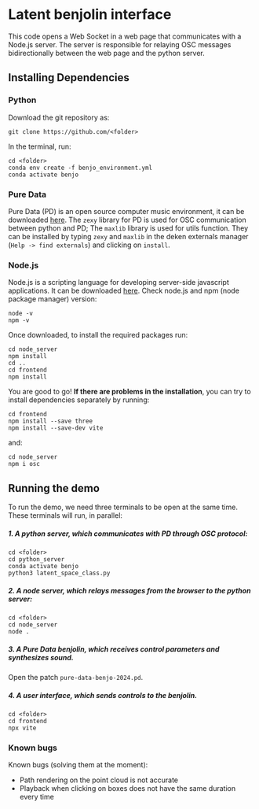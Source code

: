 # Latent benjolin interface

This code opens a Web Socket in a web page that communicates with a Node.js server.
The server is responsible for relaying OSC messages bidirectionally between the web page and the python server.

## Installing Dependencies

### Python
Download the git repository as:
```
git clone https://github.com/<folder>
```
In the terminal, run: 
```
cd <folder>
conda env create -f benjo_environment.yml
conda activate benjo
```

### Pure Data
Pure Data (PD) is an open source computer music environment, it can be downloaded [here](https://puredata.info/downloads). 
The `zexy` library for PD is used for OSC communication between python and PD; The `maxlib` library is used for utils function. They can be installed by typing `zexy`  and `maxlib` in the deken externals manager (`Help -> find externals`) and clicking on `install`.

### Node.js
Node.js is a scripting language for developing server-side javascript applications. It can be downloaded [here](https://nodejs.org/en). 
Check node.js and npm (node package manager) version:
```
node -v
npm -v
```
Once downloaded, to install the required packages run:
```
cd node_server
npm install
cd ..
cd frontend
npm install
```
You are good to go!
<b>If there are problems in the installation</b>, you can try to install dependencies separately by running:
```
cd frontend
npm install --save three 
npm install --save-dev vite
```
and:
```
cd node_server
npm i osc
```


## Running the demo

To run the demo, we need three terminals to be open at the same time. These terminals will run, in parallel:

##### 1. A python server, which communicates with PD through OSC protocol:

```
cd <folder>
cd python_server
conda activate benjo
python3 latent_space_class.py
```

##### 2. A node server, which relays messages from the browser to the python server:

```
cd <folder>
cd node_server
node .
```

##### 3. A Pure Data benjolin, which receives control parameters and synthesizes sound. 
Open the patch <code>pure-data-benjo-2024.pd</code>.

##### 4. A user interface, which sends controls to the benjolin.

```
cd <folder>
cd frontend
npx vite
```

### Known bugs
Known bugs (solving them at the moment):
- Path rendering on the point cloud is not accurate
- Playback when clicking on boxes does not have the same duration every time

